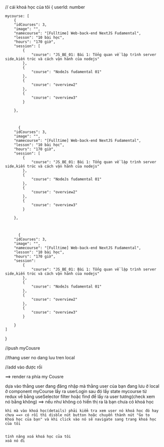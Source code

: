 // cái khoá học của tôi 
{
    userId: number

    mycourse: [
        {
        "idCourses": 3,
        "image": "",
        "namecourse": "[Fulltime] Web-back-end NextJS Fudamental",
        "lesson": "10 bài học",
        "hours": "170 giờ",
        "session": [
            {
                "course": "JS_BE_01: Bài 1: Tổng quan về lập trình server side,kiến trúc và cách vận hành của nodejs"
            },
            {
                "course": "NodeJs fudamental 01"
            },
            {
                "course": "overview2"
            },
            {
                "course": "overview3"
            }
  
        },



          {
        "idCourses": 3,
        "image": "",
        "namecourse": "[Fulltime] Web-back-end NextJS Fudamental",
        "lesson": "10 bài học",
        "hours": "170 giờ",
        "session": [
            {
                "course": "JS_BE_01: Bài 1: Tổng quan về lập trình server side,kiến trúc và cách vận hành của nodejs"
            },
            {
                "course": "NodeJs fudamental 01"
            },
            {
                "course": "overview2"
            },
            {
                "course": "overview3"
            }
  
        },



          {
        "idCourses": 3,
        "image": "",
        "namecourse": "[Fulltime] Web-back-end NextJS Fudamental",
        "lesson": "10 bài học",
        "hours": "170 giờ",
        "session": 
            {
                "course": "JS_BE_01: Bài 1: Tổng quan về lập trình server side,kiến trúc và cách vận hành của nodejs"
            },
            {
                "course": "NodeJs fudamental 01"
            },
            {
                "course": "overview2"
            },
            {
                "course": "overview3"
            }
  
        }
    ]
}



//push myCousre 

//thang user no dang luu tren local 


//add vào được rồi 

==> render ra phía my Cousre

   dựa vào thằng user đang đăng nhập 
   mà thằng user của bạn đang lưu ở local 
    ở component myCourse lấy ra userLogin 
    sau đó lấy state mycourse từ redux về bằng useSelector 
    filter hoặc find để lấy ra user tương(check xem nó bằng không) ==> nếu như không có hiển thị ra là bạn chưa có khoá học 

    khi mà vào khoá học(details) phải kiểm tra xem user nó khoá học đó hay chưa ==> có rồi thì disble nút button hoặc chuyển thành nút "Go to Khoá học của bạn" và khi click vào nó sẽ navigate sang trang khoá học của tôi 


    tính năng xoá khoá học của tôi 
    xoá nó đi 